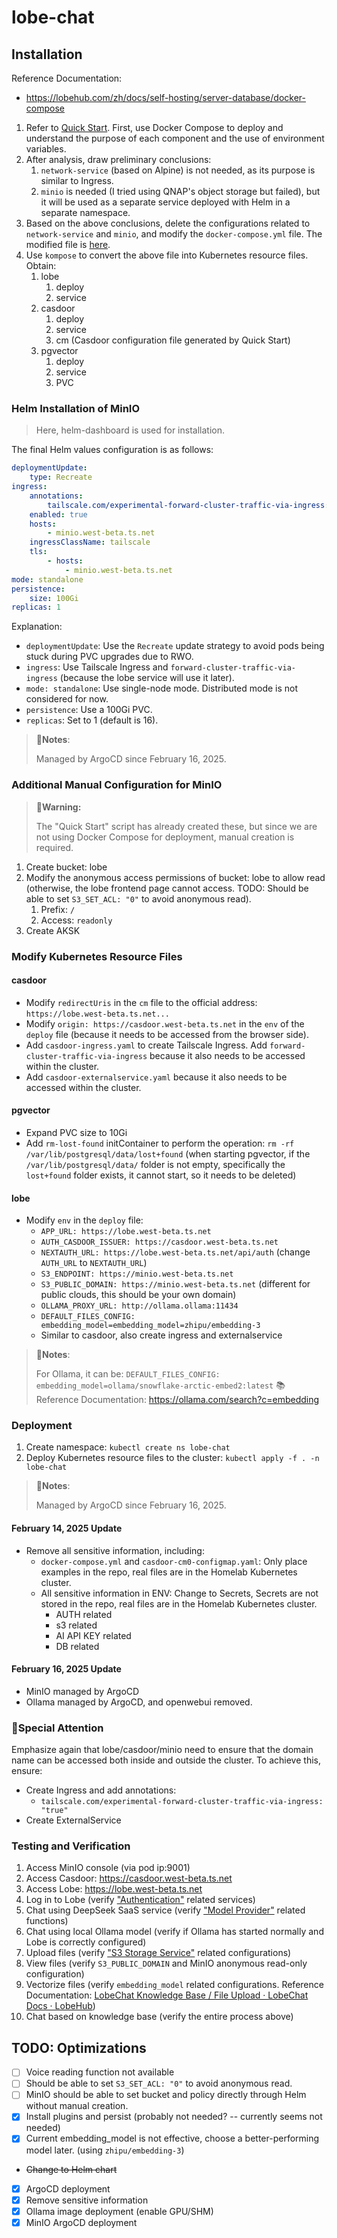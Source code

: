 # lobe-chat

## Installation

Reference Documentation:

- <https://lobehub.com/zh/docs/self-hosting/server-database/docker-compose>

1. Refer to [Quick Start](https://lobehub.com/zh/docs/self-hosting/server-database/docker-compose). First, use Docker Compose to deploy and understand the purpose of each component and the use of environment variables.
2. After analysis, draw preliminary conclusions:
   1. `network-service` (based on Alpine) is not needed, as its purpose is similar to Ingress.
   2. `minio` is needed (I tried using QNAP's object storage but failed), but it will be used as a separate service deployed with Helm in a separate namespace.
3. Based on the above conclusions, delete the configurations related to `network-service` and `minio`, and modify the `docker-compose.yml` file. The modified file is [here](./examples/docker-compose-remove-minio-and-network-service.yml.example).
4. Use `kompose` to convert the above file into Kubernetes resource files. Obtain:
   1. lobe
      1. deploy
      2. service
   2. casdoor
      1. deploy
      2. service
      3. cm (Casdoor configuration file generated by Quick Start)
   3. pgvector
      1. deploy
      2. service
      3. PVC

### Helm Installation of MinIO

> Here, helm-dashboard is used for installation.

The final Helm values configuration is as follows:

```yaml
deploymentUpdate:
    type: Recreate
ingress:
    annotations:
        tailscale.com/experimental-forward-cluster-traffic-via-ingress: "true"
    enabled: true
    hosts:
        - minio.west-beta.ts.net
    ingressClassName: tailscale
    tls:
        - hosts:
            - minio.west-beta.ts.net
mode: standalone
persistence:
    size: 100Gi
replicas: 1
```

Explanation:

- `deploymentUpdate`: Use the `Recreate` update strategy to avoid pods being stuck during PVC upgrades due to RWO.
- `ingress`: Use Tailscale Ingress and `forward-cluster-traffic-via-ingress` (because the lobe service will use it later).
- `mode: standalone`: Use single-node mode. Distributed mode is not considered for now.
- `persistence`: Use a 100Gi PVC.
- `replicas`: Set to 1 (default is 16).

> 📝**Notes**:
>
> Managed by ArgoCD since February 16, 2025.

### Additional Manual Configuration for MinIO

> 🐾**Warning:**
>
> The "Quick Start" script has already created these, but since we are not using Docker Compose for deployment, manual creation is required.

1. Create bucket: lobe
2. Modify the anonymous access permissions of bucket: lobe to allow read (otherwise, the lobe frontend page cannot access. TODO: Should be able to set `S3_SET_ACL: "0"` to avoid anonymous read).
   1. Prefix: `/`
   2. Access: `readonly`
3. Create AKSK

### Modify Kubernetes Resource Files

#### casdoor

- Modify `redirectUris` in the `cm` file to the official address: `https://lobe.west-beta.ts.net...`
- Modify `origin: https://casdoor.west-beta.ts.net` in the `env` of the `deploy` file (because it needs to be accessed from the browser side).
- Add `casdoor-ingress.yaml` to create Tailscale Ingress. Add `forward-cluster-traffic-via-ingress` because it also needs to be accessed within the cluster.
- Add `casdoor-externalservice.yaml` because it also needs to be accessed within the cluster.

#### pgvector

- Expand PVC size to 10Gi
- Add `rm-lost-found` initContainer to perform the operation: `rm -rf /var/lib/postgresql/data/lost+found` (when starting pgvector, if the `/var/lib/postgresql/data/` folder is not empty, specifically the `lost+found` folder exists, it cannot start, so it needs to be deleted)

#### lobe

- Modify `env` in the `deploy` file:
  - `APP_URL: https://lobe.west-beta.ts.net`
  - `AUTH_CASDOOR_ISSUER: https://casdoor.west-beta.ts.net`
  - `NEXTAUTH_URL: https://lobe.west-beta.ts.net/api/auth` (change `AUTH_URL` to `NEXTAUTH_URL`)
  - `S3_ENDPOINT: https://minio.west-beta.ts.net`
  - `S3_PUBLIC_DOMAIN: https://minio.west-beta.ts.net` (different for public clouds, this should be your own domain)
  - `OLLAMA_PROXY_URL: http://ollama.ollama:11434`
  - `DEFAULT_FILES_CONFIG: embedding_model=embedding_model=zhipu/embedding-3`
  - Similar to casdoor, also create ingress and externalservice

> 📝**Notes**:
>
> For Ollama, it can be:
> `DEFAULT_FILES_CONFIG: embedding_model=ollama/snowflake-arctic-embed2:latest`
> 📚️Reference Documentation: <https://ollama.com/search?c=embedding>

### Deployment

1. Create namespace: `kubectl create ns lobe-chat`
2. Deploy Kubernetes resource files to the cluster: `kubectl apply -f . -n lobe-chat`

> 📝**Notes**:
>
> Managed by ArgoCD since February 16, 2025.

#### February 14, 2025 Update

- Remove all sensitive information, including:
  - `docker-compose.yml` and `casdoor-cm0-configmap.yaml`: Only place examples in the repo, real files are in the Homelab Kubernetes cluster.
  - All sensitive information in ENV: Change to Secrets, Secrets are not stored in the repo, real files are in the Homelab Kubernetes cluster.
    - AUTH related
    - s3 related
    - AI API KEY related
    - DB related

#### February 16, 2025 Update

- MinIO managed by ArgoCD
- Ollama managed by ArgoCD, and openwebui removed.

### 🐾Special Attention

Emphasize again that lobe/casdoor/minio need to ensure that the domain name can be accessed both inside and outside the cluster. To achieve this, ensure:

- Create Ingress and add annotations:
  - `tailscale.com/experimental-forward-cluster-traffic-via-ingress: "true"`
- Create ExternalService

### Testing and Verification

1. Access MinIO console (via pod ip:9001)
2. Access Casdoor: <https://casdoor.west-beta.ts.net>
3. Access Lobe: <https://lobe.west-beta.ts.net>
4. Log in to Lobe (verify ["Authentication"](https://lobehub.com/zh/docs/self-hosting/environment-variables/auth) related services)
5. Chat using DeepSeek SaaS service (verify ["Model Provider"](https://lobehub.com/zh/docs/self-hosting/environment-variables/model-provider) related functions)
6. Chat using local Ollama model (verify if Ollama has started normally and Lobe is correctly configured)
7. Upload files (verify ["S3 Storage Service"](https://lobehub.com/zh/docs/self-hosting/environment-variables/s3) related configurations)
8. View files (verify `S3_PUBLIC_DOMAIN` and MinIO anonymous read-only configuration)
9. Vectorize files (verify `embedding_model` related configurations. Reference Documentation: [LobeChat Knowledge Base / File Upload · LobeChat Docs · LobeHub](https://lobehub.com/zh/docs/self-hosting/advanced/knowledge-base))
10. Chat based on knowledge base (verify the entire process above)

## TODO: Optimizations

- [ ] Voice reading function not available
- [ ] Should be able to set `S3_SET_ACL: "0"` to avoid anonymous read.
- [ ] MinIO should be able to set bucket and policy directly through Helm without manual creation.
- [x] Install plugins and persist (probably not needed? -- currently seems not needed)
- [x] Current embedding_model is not effective, choose a better-performing model later. (using `zhipu/embedding-3`)
- ~~Change to Helm chart~~
- [x] ArgoCD deployment
- [x] Remove sensitive information
- [x] Ollama image deployment (enable GPU/SHM)
- [x] MinIO ArgoCD deployment
